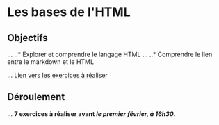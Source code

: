 # Les bases de l'HTML
## Objectifs

... ..* Explorer et comprendre le langage HTML
... ..* Comprendre le lien entre le markdown et le HTML

... [Lien vers les exercices à réaliser](https://github.com/adam-p/markdown-here/wiki/Markdown-Cheatsheet)

## Déroulement

... **7 exercices à réaliser avant _le premier février, à 16h30_.**
